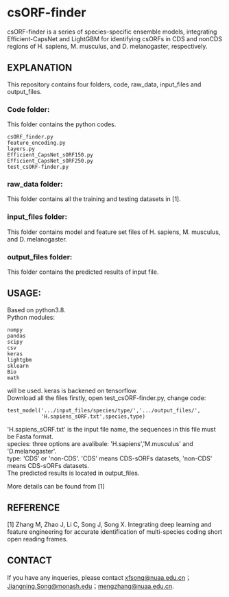 # csORF-finder
csORF-finder is a series of species-specific ensemble models, integrating Efficient-CapsNet and LightGBM for identifying csORFs in CDS and nonCDS regions of H. sapiens, M. musculus, and D. melanogaster, respectively.

## EXPLANATION
This repository contains four folders, code, raw_data, input_files and output_files.

### Code folder:
This folder contains the python codes.  
```
csORF_finder.py
feature_encoding.py
layers.py
Efficient_CapsNet_sORF150.py
Efficient_CapsNet_sORF250.py
test_csORF-finder.py
```
### raw_data folder:
This folder contains all the training and testing datasets in [1].

### input_files folder:
This folder contains model and feature set files of H. sapiens, M. musculus, and D. melanogaster.

### output_files folder:
This folder contains the predicted results of input file.

## USAGE:
Based on python3.8.  
Python modules:  
```
numpy  
pandas
scipy  
csv  
keras
lightgbm
sklearn
Bio
math
```
will be used. keras is backened on tensorflow.  
Download all the files firstly, open test_csORF-finder.py, change code:  
```
test_model('.../input_files/species/type/','.../output_files/',
           'H.sapiens_sORF.txt',species,type)
```
'H.sapiens_sORF.txt' is the input file name, the sequences in this file must be Fasta format.\
species: three options are avalibale: 'H.sapiens','M.musculus' and 'D.melanogaster'.\
type: 'CDS' or 'non-CDS'. 'CDS' means CDS-sORFs datasets, 'non-CDS' means CDS-sORFs datasets.\
The predicted results is located in output_files.

More details can be found from [1]

## REFERENCE
[1] Zhang M, Zhao J, Li C, Song J, Song X. Integrating deep learning and feature engineering for accurate identification of multi-species coding short open reading frames.

## CONTACT
If you have any inqueries, please contact xfsong@nuaa.edu.cn；Jiangning.Song@monash.edu；mengzhang@nuaa.edu.cn.


